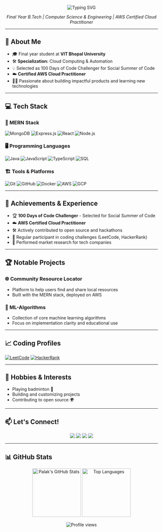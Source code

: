 <p align="center">
  <img src="https://readme-typing-svg.demolab.com?font=Fira+Code&size=28&pause=1000&center=true&width=440&lines=Hi+there,+I'm+Palak+Dwivedi+👋" alt="Typing SVG" />
</p>

<p align="center">
  <em>Final Year B.Tech | Computer Science & Engineering | AWS Certified Cloud Practitioner</em>
</p>

---

## 🚀 About Me

- 🎓 Final year student at **VIT Bhopal University**
- 🛠️ **Specialization:** Cloud Computing & Automation
- 💡 Selected as 100 Days of Code Challenger for Social Summer of Code
- ☁️ **Certified AWS Cloud Practitioner**
- 👩‍💻 Passionate about building impactful products and learning new technologies

---

## 💻 Tech Stack

### 🚀 MERN Stack
![MongoDB](https://img.shields.io/badge/MongoDB-4EA94B?style=for-the-badge&logo=mongodb&logoColor=white)
![Express.js](https://img.shields.io/badge/Express.js-404D59?style=for-the-badge)
![React](https://img.shields.io/badge/React-20232A?style=for-the-badge&logo=react&logoColor=61DAFB)
![Node.js](https://img.shields.io/badge/Node.js-43853D?style=for-the-badge&logo=node.js&logoColor=white)

### 🖥️ Programming Languages
![Java](https://img.shields.io/badge/Java-ED8B00?style=for-the-badge&logo=java&logoColor=white)
![JavaScript](https://img.shields.io/badge/JavaScript-F7DF1E?style=for-the-badge&logo=javascript&logoColor=black)
![TypeScript](https://img.shields.io/badge/TypeScript-007ACC?style=for-the-badge&logo=typescript&logoColor=white)
![SQL](https://img.shields.io/badge/SQL-4479A1?style=for-the-badge&logo=mysql&logoColor=white)

### 🏗️ Tools & Platforms
![Git](https://img.shields.io/badge/Git-E44C30?style=for-the-badge&logo=git&logoColor=white)
![GitHub](https://img.shields.io/badge/GitHub-181717?style=for-the-badge&logo=github&logoColor=white)
![Docker](https://img.shields.io/badge/Docker-2496ED?style=for-the-badge&logo=docker&logoColor=white)
![AWS](https://img.shields.io/badge/AWS-FF9900?style=for-the-badge&logo=amazon-aws&logoColor=white)
![GCP](https://img.shields.io/badge/GCP-4285F4?style=for-the-badge&logo=google-cloud&logoColor=white)

---

## 🌟 Achievements & Experience

- 🏆 **100 Days of Code Challenger** - Selected for Social Summer of Code
- ☁️ **AWS Certified Cloud Practitioner**
- 🛠️ Actively contributed to open source and hackathons
- 🏅 Regular participant in coding challenges (LeetCode, HackerRank)
- 🔬 Performed market research for tech companies

---

## 🏆 Notable Projects

### 🌐 Community Resource Locator
- Platform to help users find and share local resources
- Built with the MERN stack, deployed on AWS

### 🤖 ML-Algorithms
- Collection of core machine learning algorithms
- Focus on implementation clarity and educational use

---

## 📈 Coding Profiles

[![LeetCode](https://img.shields.io/badge/LeetCode-FFA116?style=for-the-badge&logo=leetcode&logoColor=white)](https://leetcode.com/u/palakdwivedi/)
[![HackerRank](https://img.shields.io/badge/HackerRank-2EC866?style=for-the-badge&logo=HackerRank&logoColor=white)](https://www.hackerrank.com/profile/dwivedipalak761)

---

## 🏸 Hobbies & Interests

- Playing badminton 🏸
- Building and customizing projects
- Contributing to open source 🌍

---

## 📫 Let's Connect!

<p align="center">
  <a href="https://www.linkedin.com/in/palak-dwivedi1/"><img src="https://img.shields.io/badge/LinkedIn-blue?style=for-the-badge&logo=linkedin"></a>
  <a href="https://github.com/Palak2506"><img src="https://img.shields.io/badge/GitHub-100000?style=for-the-badge&logo=github&logoColor=white"></a>
  <a href="https://leetcode.com/u/palakdwivedi/"><img src="https://img.shields.io/badge/LeetCode-FFA116?style=for-the-badge&logo=leetcode&logoColor=white"></a>
  <a href="https://www.hackerrank.com/profile/dwivedipalak761"><img src="https://img.shields.io/badge/HackerRank-2EC866?style=for-the-badge&logo=HackerRank&logoColor=white"></a>
</p>

---

## 📊 GitHub Stats

<p align="center">
  <img src="https://github-readme-stats.vercel.app/api?username=Palak2506&show_icons=true&theme=radical" alt="Palak's GitHub Stats" height="160"/>
  <img src="https://github-readme-stats.vercel.app/api/top-langs/?username=Palak2506&layout=compact&theme=radical" alt="Top Languages" height="160"/>
</p>

<p align="center">
  <img src="https://komarev.com/ghpvc/?username=Palak2506&style=flat-square&color=blue" alt="Profile views"/>
</p>
